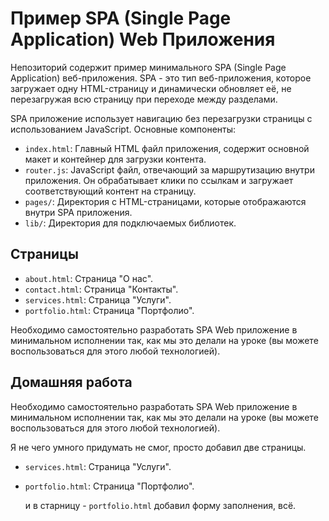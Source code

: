 # Пример SPA (Single Page Application) Web Приложения

Hепозиторий содержит пример минимального SPA (Single Page Application) веб-приложения. SPA - это тип веб-приложения, которое загружает одну HTML-страницу и динамически обновляет её, не перезагружая всю страницу при переходе между разделами.

SPA приложение использует навигацию без перезагрузки страницы с использованием JavaScript. Основные компоненты:

- `index.html`: Главный HTML файл приложения, содержит основной макет и контейнер для загрузки контента.
- `router.js`: JavaScript файл, отвечающий за маршрутизацию внутри приложения. Он обрабатывает клики по ссылкам и загружает соответствующий контент на страницу.
- `pages/`: Директория с HTML-страницами, которые отображаются внутри SPA приложения.
- `lib/`: Директория для подключаемых библиотек.

## Страницы

- `about.html`: Страница "О нас".
- `contact.html`: Страница "Контакты".
- `services.html`: Страница "Услуги".
- `portfolio.html`: Страница "Портфолио".
  
Необходимо самостоятельно разработать SPA Web приложение в минимальном исполнении так, как мы это делали на уроке (вы можете воспользоваться для этого любой технологией).

## Домашняя работа

Необходимо самостоятельно разработать SPA Web приложение в минимальном исполнении так, как мы это делали на уроке (вы можете воспользоваться для этого любой технологией).

Я не чего умного придумать не смог, просто добавил две страницы.

- `services.html`: Страница "Услуги".
- `portfolio.html`: Страница "Портфолио".

  и в старницу - `portfolio.html` добавил форму заполнения, всё.
